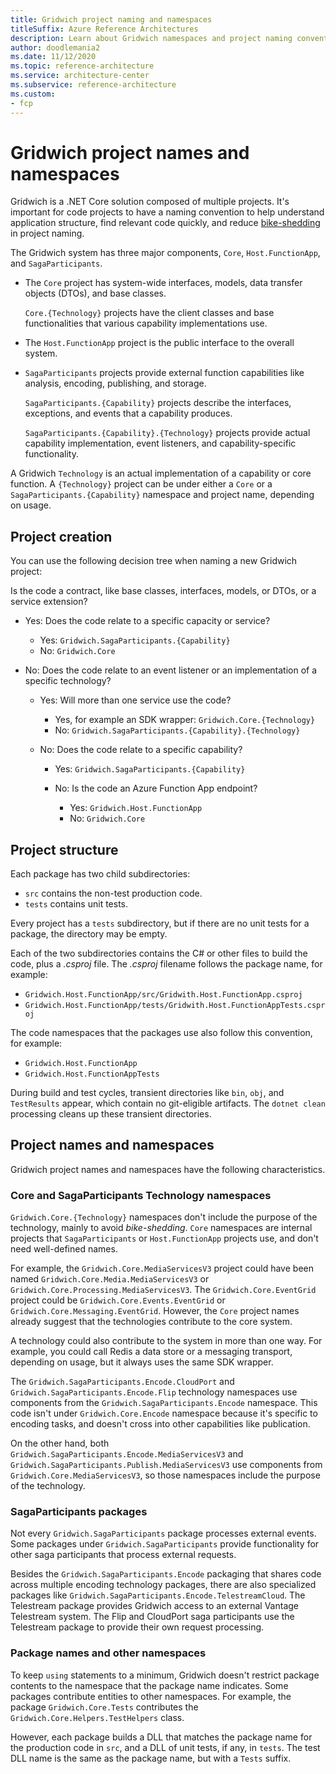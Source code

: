 ```yaml
---
title: Gridwich project naming and namespaces
titleSuffix: Azure Reference Architectures
description: Learn about Gridwich namespaces and project naming conventions and structure, based on components, capabilities, and technologies.
author: doodlemania2
ms.date: 11/12/2020
ms.topic: reference-architecture
ms.service: architecture-center
ms.subservice: reference-architecture
ms.custom:
- fcp
---
```


# Gridwich project names and namespaces

Gridwich is a .NET Core solution composed of multiple projects. It's important for code projects to have a naming convention to help understand application structure, find relevant code quickly, and reduce [bike-shedding](https://en.wiktionary.org/wiki/bikeshedding) in project naming.

The Gridwich system has three major components, `Core`, `Host.FunctionApp`, and `SagaParticipants`.

- The `Core` project has system-wide interfaces, models, data transfer objects (DTOs), and base classes.
  
  `Core.{Technology}` projects have the client classes and base functionalities that various capability implementations use.
  
- The `Host.FunctionApp` project is the public interface to the overall system.
  
- `SagaParticipants` projects provide external function capabilities like analysis, encoding, publishing, and storage.
  
  `SagaParticipants.{Capability}` projects describe the interfaces, exceptions, and events that a capability produces.
  
  `SagaParticipants.{Capability}.{Technology}` projects provide actual capability implementation, event listeners, and capability-specific functionality.

A Gridwich `Technology` is an actual implementation of a capability or core function. A `{Technology}` project can be under either a `Core` or a `SagaParticipants.{Capability}` namespace and project name, depending on usage.

## Project creation

You can use the following decision tree when naming a new Gridwich project:

Is the code a contract, like base classes, interfaces, models, or DTOs, or a service extension?

- Yes: Does the code relate to a specific capacity or service?
  - Yes: `Gridwich.SagaParticipants.{Capability}`
  - No: `Gridwich.Core`
  
- No: Does the code relate to an event listener or an implementation of a specific technology?

  - Yes: Will more than one service use the code?
    - Yes, for example an SDK wrapper: `Gridwich.Core.{Technology}`
    - No: `Gridwich.SagaParticipants.{Capability}.{Technology}`
    
  - No: Does the code relate to a specific capability?
  
    - Yes: `Gridwich.SagaParticipants.{Capability}`
    
    - No: Is the code an Azure Function App endpoint?
      - Yes: `Gridwich.Host.FunctionApp`
      - No: `Gridwich.Core`

## Project structure

Each package has two child subdirectories:

- `src` contains the non-test production code.
- `tests` contains unit tests.

Every project has a `tests` subdirectory, but if there are no unit tests for a package, the directory may be empty.

Each of the two subdirectories contains the C# or other files to build the code, plus a *.csproj* file. The *.csproj* filename follows the package name, for example:

- `Gridwich.Host.FunctionApp/src/Gridwith.Host.FunctionApp.csproj`
- `Gridwich.Host.FunctionApp/tests/Gridwith.Host.FunctionAppTests.csproj`

The code namespaces that the packages use also follow this convention, for example:

- `Gridwich.Host.FunctionApp`
- `Gridwich.Host.FunctionAppTests`

During build and test cycles, transient directories like `bin`, `obj`, and `TestResults` appear, which contain no git-eligible artifacts.  The `dotnet clean` processing cleans up these transient directories.

## Project names and namespaces

Gridwich project names and namespaces have the following characteristics.

### Core and SagaParticipants Technology namespaces

`Gridwich.Core.{Technology}` namespaces don't include the purpose of the technology, mainly to avoid *bike-shedding*. `Core` namespaces are internal projects that `SagaParticipants` or `Host.FunctionApp` projects use, and don't need well-defined names.

For example, the `Gridwich.Core.MediaServicesV3` project could have been named `Gridwich.Core.Media.MediaServicesV3` or `Gridwich.Core.Processing.MediaServicesV3`. The `Gridwich.Core.EventGrid` project could be `Gridwich.Core.Events.EventGrid` or `Gridwich.Core.Messaging.EventGrid`. However, the `Core` project names already suggest that the technologies contribute to the core system.

A technology could also contribute to the system in more than one way. For example, you could call Redis a data store or a messaging transport, depending on usage, but it always uses the same SDK wrapper.

The `Gridwich.SagaParticipants.Encode.CloudPort` and `Gridwich.SagaParticipants.Encode.Flip` technology namespaces use components from the `Gridwich.SagaParticipants.Encode` namespace. This code isn't under `Gridwich.Core.Encode` namespace because it's specific to encoding tasks, and doesn't cross into other capabilities like publication.

On the other hand, both `Gridwich.SagaParticipants.Encode.MediaServicesV3` and `Gridwich.SagaParticipants.Publish.MediaServicesV3` use components from `Gridwich.Core.MediaServicesV3`, so those namespaces include the purpose of the technology.

### SagaParticipants packages

Not every `Gridwich.SagaParticipants` package processes external events. Some packages under `Gridwich.SagaParticipants` provide functionality for other saga participants that process external requests.

Besides the `Gridwich.SagaParticipants.Encode` packaging that shares code across multiple encoding technology packages, there are also specialized packages like `Gridwich.SagaParticipants.Encode.TelestreamCloud`. The Telestream package provides Gridwich access to an external Vantage Telestream system. The Flip and CloudPort saga participants use the Telestream package to provide their own request processing.

### Package names and other namespaces

To keep `using` statements to a minimum, Gridwich doesn't restrict package contents to the namespace that the package name indicates. Some packages contribute entities to other namespaces. For example, the package `Gridwich.Core.Tests` contributes the `Gridwich.Core.Helpers.TestHelpers` class. 

However, each package builds a DLL that matches the package name for the production code in `src`, and a DLL of unit tests, if any, in `tests`. The test DLL name is the same as the package name, but with a `Tests` suffix.

